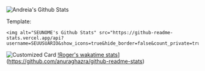 <img alt="Andreia's Github Stats" src="https://github-readme-stats.vercel.app/api?username=andreiadmrs&show_icons=true&hide_border=false&count_private=true"/>

Template: 

```
<img alt="SEUNOME's Github Stats" src="https://github-readme-stats.vercel.app/api?username=SEUUSUÁRIO&show_icons=true&hide_border=false&count_private=true"/>
```























![Customized Card](https://github-readme-stats.vercel.app/api/pin?username=Rogerluiz0&repo=kyara&title_color=fff&icon_color=f9f9f9&text_color=9f9f9f&bg_color=151515)
[!Roger's wakatime stats](https://github-readme-stats.vercel.app/api/wakatime?username=Rogerluiz0)](https://github.com/anuraghazra/github-readme-stats)
